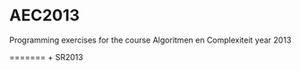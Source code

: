 AEC2013
=======

Programming exercises for the course Algoritmen en Complexiteit year 2013

=======
+
SR2013

